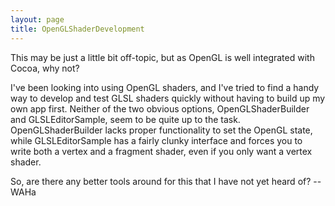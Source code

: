 ```yaml
---
layout: page
title: OpenGLShaderDevelopment
---
```




This may be just a little bit off-topic, but as OpenGL is well integrated with Cocoa, why not?

I've been looking into using OpenGL shaders, and I've tried to find a handy way to develop and test GLSL shaders quickly without having to build up my own app first. Neither of the two obvious options, OpenGLShaderBuilder and GLSLEditorSample, seem to be quite up to the task. OpenGLShaderBuilder lacks proper functionality to set the OpenGL state, while GLSLEditorSample has a fairly clunky interface and forces you to write both a vertex and a fragment shader, even if you only want a vertex shader.

So, are there any better tools around for this that I have not yet heard of? -- WAHa

